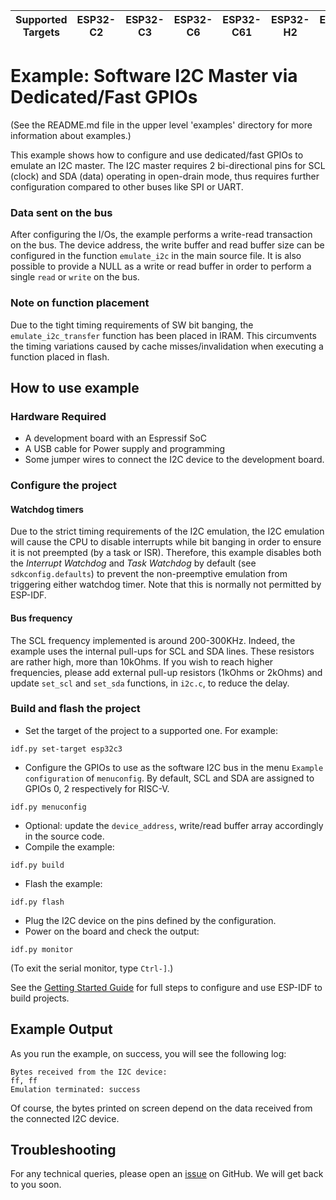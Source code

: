 | Supported Targets | ESP32-C2 | ESP32-C3 | ESP32-C6 | ESP32-C61 | ESP32-H2 | ESP32-P4 | ESP32-S2 | ESP32-S3 |
| ----------------- | -------- | -------- | -------- | --------- | -------- | -------- | -------- | -------- |

# Example: Software I2C Master via Dedicated/Fast GPIOs

(See the README.md file in the upper level 'examples' directory for more information about examples.)

This example shows how to configure and use dedicated/fast GPIOs to emulate an I2C master. The I2C master requires 2 bi-directional pins for SCL (clock) and SDA (data) operating in open-drain mode, thus requires further configuration compared to other buses like SPI or UART.

### Data sent on the bus

After configuring the I/Os, the example performs a write-read transaction on the bus.
The device address, the write buffer and read buffer size can be configured in the function `emulate_i2c` in the main source file.
It is also possible to provide a NULL as a write or read buffer in order to perform a single `read` or `write` on the bus.

### Note on function placement

Due to the tight timing requirements of SW bit banging, the `emulate_i2c_transfer` function has been placed in IRAM. This circumvents the timing variations caused by cache misses/invalidation when executing a function placed in flash.

## How to use example

### Hardware Required

* A development board with an Espressif SoC
* A USB cable for Power supply and programming
* Some jumper wires to connect the I2C device to the development board.

### Configure the project

#### Watchdog timers

Due to the strict timing requirements of the I2C emulation, the I2C emulation will cause the CPU to disable interrupts while bit banging in order to ensure it is not preempted (by a task or ISR). Therefore, this example disables both the *Interrupt Watchdog* and *Task Watchdog* by default (see `sdkconfig.defaults`) to prevent the non-preemptive emulation from triggering either watchdog timer. Note that this is normally not permitted by ESP-IDF.

#### Bus frequency

The SCL frequency implemented is around 200-300KHz. Indeed, the example uses the internal pull-ups for SCL and SDA lines. These resistors are rather high, more than 10kOhms. If you wish to reach higher frequencies, please add external pull-up resistors (1kOhms or 2kOhms) and update `set_scl` and `set_sda` functions, in `i2c.c`, to reduce the delay.

### Build and flash the project

* Set the target of the project to a supported one. For example:
```
idf.py set-target esp32c3
```
* Configure the GPIOs to use as the software I2C bus in the menu `Example configuration` of `menuconfig`. By default, SCL and SDA are assigned to GPIOs 0, 2 respectively for RISC-V.
```
idf.py menuconfig
```
* Optional: update the `device_address`, write/read buffer array accordingly in the source code.
* Compile the example:
```
idf.py build
```
* Flash the example:
```
idf.py flash
```
* Plug the I2C device on the pins defined by the configuration.
* Power on the board and check the output:
```
idf.py monitor
```

(To exit the serial monitor, type ``Ctrl-]``.)

See the [Getting Started Guide](https://docs.espressif.com/projects/esp-idf/en/latest/get-started/index.html) for full steps to configure and use ESP-IDF to build projects.

## Example Output

As you run the example, on success, you will see the following log:

```
Bytes received from the I2C device:
ff, ff
Emulation terminated: success
```

Of course, the bytes printed on screen depend on the data received from the connected I2C device.

## Troubleshooting

For any technical queries, please open an [issue](https://github.com/espressif/esp-idf/issues) on GitHub. We will get back to you soon.

